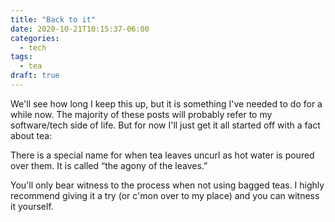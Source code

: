 ```yaml
---
title: "Back to it"
date: 2020-10-21T10:15:37-06:00
categories:
  - tech
tags:
  - tea
draft: true
---
```


We'll see how long I keep this up, but it is something I've needed to do for
a while now. The majority of these posts will probably refer to my
software/tech side of life. But for now I'll just get it all started off with a
fact about tea:

  There is a special name for when tea leaves uncurl as hot water is poured
  over them. It is called “the agony of the leaves.”

You'll only bear witness to the process when not using bagged teas. I highly
recommend giving it a try (or c'mon over to my place) and you can witness it
yourself.
